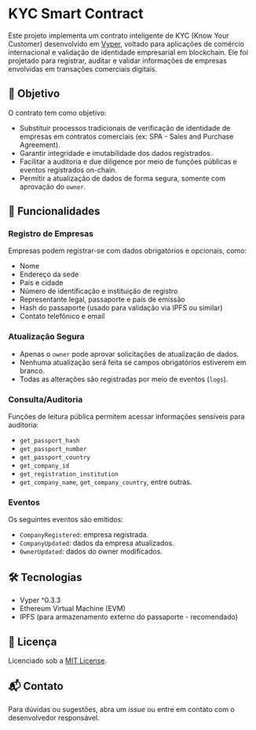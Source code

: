 # KYC Smart Contract

Este projeto implementa um contrato inteligente de KYC (Know Your Customer) desenvolvido em [Vyper](https://vyper.readthedocs.io/), voltado para aplicações de comércio internacional e validação de identidade empresarial em blockchain. Ele foi projetado para registrar, auditar e validar informações de empresas envolvidas em transações comerciais digitais.

## 📌 Objetivo

O contrato tem como objetivo:

- Substituir processos tradicionais de verificação de identidade de empresas em contratos comerciais (ex: SPA - Sales and Purchase Agreement).
- Garantir integridade e imutabilidade dos dados registrados.
- Facilitar a auditoria e due diligence por meio de funções públicas e eventos registrados on-chain.
- Permitir a atualização de dados de forma segura, somente com aprovação do `owner`.

## 🔐 Funcionalidades

### Registro de Empresas

Empresas podem registrar-se com dados obrigatórios e opcionais, como:

- Nome
- Endereço da sede
- País e cidade
- Número de identificação e instituição de registro
- Representante legal, passaporte e país de emissão
- Hash do passaporte (usado para validação via IPFS ou similar)
- Contato telefônico e email

### Atualização Segura

- Apenas o `owner` pode aprovar solicitações de atualização de dados.
- Nenhuma atualização será feita se campos obrigatórios estiverem em branco.
- Todas as alterações são registradas por meio de eventos (`logs`).

### Consulta/Auditoria

Funções de leitura pública permitem acessar informações sensíveis para auditoria:

- `get_passport_hash`
- `get_passport_number`
- `get_passport_country`
- `get_company_id`
- `get_registration_institution`
- `get_company_name`, `get_company_country`, entre outras.

### Eventos

Os seguintes eventos são emitidos:

- `CompanyRegistered`: empresa registrada.
- `CompanyUpdated`: dados da empresa atualizados.
- `OwnerUpdated`: dados do owner modificados.

## 🛠️ Tecnologias

- Vyper ^0.3.3
- Ethereum Virtual Machine (EVM)
- IPFS (para armazenamento externo do passaporte - recomendado)

## 📄 Licença

Licenciado sob a [MIT License](https://opensource.org/licenses/MIT).

## 📬 Contato

Para dúvidas ou sugestões, abra um *issue* ou entre em contato com o desenvolvedor responsável.
